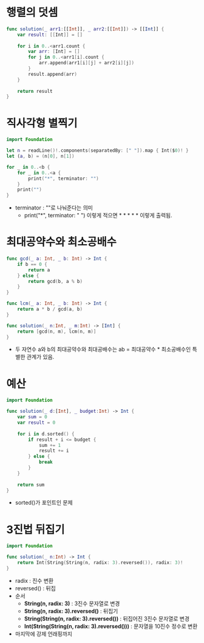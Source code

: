 # 행렬의 덧셈
```swift
func solution(_ arr1:[[Int]], _ arr2:[[Int]]) -> [[Int]] {
    var result: [[Int]] = []
    
    for i in 0..<arr1.count {
        var arr: [Int] = []
        for j in 0..<arr1[i].count {
            arr.append(arr1[i][j] + arr2[i][j])
        }
        result.append(arr)
    }
    
    return result
}
```

# 직사각형 별찍기
```swift
import Foundation

let n = readLine()!.components(separatedBy: [" "]).map { Int($0)! }
let (a, b) = (n[0], n[1])

for _ in 0..<b {
    for _ in 0..<a {
        print("*", terminator: "")
    }
    print("")
}
```
- terminator : ""로 나눠준다는 의미
  - print("*", terminator: " ") 이렇게 적으면 * * * * * 이렇게 출력됨.

# 최대공약수와 최소공배수
```swift
func gcd(_ a: Int, _ b: Int) -> Int {
    if b == 0 {
        return a
    } else {
        return gcd(b, a % b)
    }
}

func lcm(_ a: Int, _ b: Int) -> Int {
    return a * b / gcd(a, b)
}

func solution(_ n:Int, _ m:Int) -> [Int] {
    return [gcd(n, m), lcm(n, m)]
}
```
- 두 자연수 a와 b의 최대공약수와 최대공배수는 ab = 최대공약수 * 최소공배수인 특별한 관계가 있음.

# 예산
```swift
import Foundation

func solution(_ d:[Int], _ budget:Int) -> Int {
    var sum = 0
    var result = 0
    
    for i in d.sorted() {
        if result + i <= budget {
            sum += 1
            result += i
        } else {
            break
        }
    }
    
    return sum
}
```
- sorted()가 포인트인 문제

# 3진법 뒤집기
```swift
import Foundation

func solution(_ n:Int) -> Int {
    return Int(String(String(n, radix: 3).reversed()), radix: 3)!
}
```
- radix : 진수 변환
- reversed() : 뒤집
- 순서
  - **String(n, radix: 3)** : 3진수 문자열로 변경
  - **String(n, radix: 3).reversed()** : 뒤집기
  - **String(String(n, radix: 3).reversed())** : 뒤집어진 3진수 문자열로 변경
  - **Int(String(String(n, radix: 3).reversed()))** : 문자열을 10진수 정수로 변환
- 마지막에 강제 언래핑까지